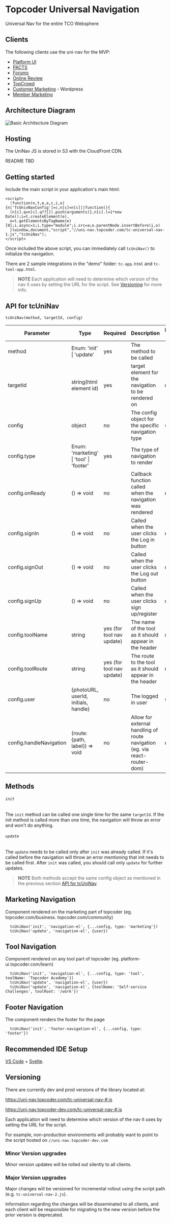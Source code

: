 # Topcoder Universal Navigation
Universal Nav for the entire TCO Websphere

## Clients

The following clients use the uni-nav for the MVP:

- [Platform UI](https://github.com/topcoder-platform/platform-ui)
- [PACTS](https://github.com/topcoder-platform/tc-website)
- [Forums](https://github.com/topcoder-platform/forums)
- [Online Review](https://github.com/topcoder-platform/tc-online-review)
- [TopCrowd](https://github.com/topcoder-platform/private-talent-cloud)
- [Customer Marketing](https://www.topcoder.com) - Wordpress
- [Member Marketing](https://github.com/topcoder-platform/community-app)

## Architecture Diagram

![Basic Architecture Diagram](docs/Universal%20Nav%20Diagram.png?raw=true "Universal Nav Architecture Drawing")

## Hosting

The UniNav JS is stored in S3 with the CloudFront CDN. 

README TBD

## Getting started
Include the main script in your application's main html:

```
<script>
  !function(n,t,e,a,c,i,o){n['TcUnivNavConfig']=c,n[c]=n[c]||function(){
  (n[c].q=n[c].q??[]).push(arguments)},n[c].l=1*new Date();i=t.createElement(e),
  o=t.getElementsByTagName(e)[0];i.async=1;i.type="module";i.src=a;o.parentNode.insertBefore(i,o)
  }(window,document,"script","//uni-nav.topcoder.com/tc-universal-nav-1.js","tcUniNav");
</script>
```

Once included the above script, you can immediately call `tcUniNav()` to initialize the navigation.

There are 2 sample integrations in the "demo" folder: `tc-app.html` and `tc-tool-app.html`.

>**NOTE** Each application will need to determine which version of the nav it uses by setting the URL for the script. See [Versioning](#versioning) for more info.

## API for tcUniNav
`tcUniNav(method, targetId, config)`

| Parameter               | Type                                 | Required                  | Description                                                                | Default value |
|-------------------------|--------------------------------------|---------------------------|----------------------------------------------------------------------------|---------------|
| method                  | Enum: 'init' \| 'update'             | yes                       | The method to be called                                                    |               |
| targetId                | string(html element id)              | yes                       | target element for the navigation to be rendered on                        | none          |
| config                  | object                               | no                        | The config object for the specific navigation type                         | {}            |
| config.type             | Enum: 'marketing' \| 'tool' \| 'footer'  | yes                   | The type of navigation to render                                           |               |
| config.onReady          | () => void                           | no                        | Callback function called when the navigation was rendered                  | none          |
| config.signIn           | () => void                           | no                        | Called when the user clicks the Log in button                              | none          |
| config.signOut          | () => void                           | no                        | Called when the user clicks the Log out button                             | none          |
| config.signUp           | () => void                           | no                        | Called when the user clicks sign up/register                               | none          |
| config.toolName         | string                               | yes (for tool nav update) | The name of the tool as it should appear in the header                     | none          |
| config.toolRoute        | string                               | yes (for tool nav update) | The route to the tool as it should appear in the header                    | none          |
| config.user             | {photoURL, userId, initials, handle} | no                        | The logged in user                                                         | {}            |
| config.handleNavigation | (route: {path, label}) => void       | no                        | Allow for external handling of route navigation (eg. via react-router-dom) | none          |

## Methods

###### `init`
The `init` method can be called one single time for the same `targetId`. If the init method is called more than one time, the navigation will throw an error and won't do anything.

###### `update`
The `update` needs to be called only after `init` was already called. If it's called before the navigation will throw an error mentioning that init needs to be called first.
After `init` was called, you should call only `update` for further updates.

>**NOTE** Both methods accept the same config object as mentioned in the previous section [API for tcUniNav](#api-for-tcuninav).

## Marketing Navigation
Component rendered on the marketing part of topcoder (eg. topcoder.com/business. topcoder.com/community)
```
  tcUniNav('init', 'navigation-el', {...config, type: 'marketing'})
  tcUniNav('update', 'navigation-el', {user})
```

## Tool Navigation
Component rendered on any tool part of topcoder (eg. platform-ui.topcoder.com/learn)
```
  tcUniNav('init', 'navigation-el', {...config, type: 'tool', toolName: 'Topcoder Academy'})
  tcUniNav('update', 'navigation-el', {user})
  tcUniNav('update', 'navigation-el', {toolName: 'Self-service Challenges', toolRoot: '/work'})
```

## Footer Navigation
The component renders the footer for the page
```
  tcUniNav('init', 'footer-navigation-el', {...config, type: 'footer'})
```

## Recommended IDE Setup   
[VS Code](https://code.visualstudio.com/) + [Svelte](https://marketplace.visualstudio.com/items?itemName=svelte.svelte-vscode).


## Versioning

There are currently dev and prod versions of the library located at:

https://uni-nav.topcoder.com/tc-universal-nav-#.js

https://uni-nav.topcoder-dev.com/tc-universal-nav-#.js

Each application will need to determine which version of the nav it uses by setting the URL for the script.

For example, non-production environments will probably want to point to the script hosted on  `//uni-nav.topcoder-dev.com`

### Minor Version upgrades

Minor version updates will be rolled out silently to all clients.

### Major Version upgrades

Major changes will be versioned for incremental rollout using the script path (e.g. `tc-universal-nav-2.js`).

Information regarding the changes will be disseminated to all clients, and each client will be responsible for migrating to the new version before the prior version is deprecated.
